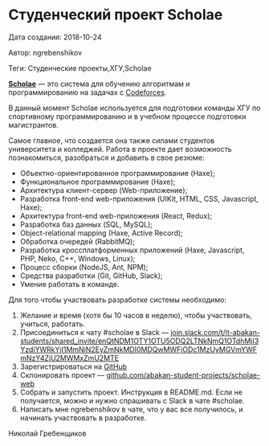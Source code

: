 # Студенческий проект Scholae

Дата создания: 2018-10-24

Автор: ngrebenshikov

Теги: Студенческие проекты,ХГУ,Scholae

**[Scholae](http://scholae.lambda-calculus.ru/)** — это система для обучению алгоритмам и программированию на задачах с [Codeforces](http://codeforces.com/).  
  
В данный момент Scholae используется для подготовки команды ХГУ по спортивному программированию и в учебном процессе подготовки магистрантов.    
  
Самое главное, что создается она также силами студентов университета и колледжей. Работа в проекте дает возможность познакомиться, разобраться и добавить в свое резюме:  
  

- Объектно-ориентированное программирование (Haxe);
- Функциональное программирование (Haxe);
- Архитектура клиент-сервер (Web-приложение);
- Разработка front-end web-приложения (UIKit, HTML, CSS, Javascript, Haxe);
- Архитектура front-end web-приложения (React, Redux);
- Разработка баз данных (SQL, MySQL);
- Object-relational mapping (Haxe, Active Record);
- Обработка очередей (RabbitMQ);
- Разработка кроссплатформенных приложений (Haxe, Javascript, PHP, Neko, C++, Windows, Linux);
- Процесс сборки (NodeJS, Ant, NPM);
- Средства разработки (Git, GitHub, Slack);
- Умение работать в команде.

  
Для того чтобы участвовать разработке системы необходимо:  
  

1. Желание и время (хотя бы 10 часов в неделю), чтобы участвовать, учиться, работать.
2. Присоединиться к чату #scholae в Slack — [join.slack.com/t/lt-abakan-students/shared\_invite/enQtNDM1OTY1OTU5ODQ2LTNkNmQ1OTdhMjI3YzdiYWRkYjI1MmNiN2EyZmNkMDI0MDQwMWFjODc1MzUyMGVmYWFmNzY4ZjU2MWMxZmU2MTE](https://join.slack.com/t/lt-abakan-students/shared_invite/enQtNDM1OTY1OTU5ODQ2LTNkNmQ1OTdhMjI3YzdiYWRkYjI1MmNiN2EyZmNkMDI0MDQwMWFjODc1MzUyMGVmYWFmNzY4ZjU2MWMxZmU2MTE)
3. Зарегистрироваться на [GitHub](https://github.com/)
4. Склонировать проект — [github.com/abakan-student-projects/scholae-web](https://github.com/abakan-student-projects/scholae-web)
5. Собрать и запустить проект. Инструкция в README.md. Если не получается, можно и нужно спрашивать с Slack в чате #scholae.
6. Написать мне ngrebenshikov в чате, что у вас все получилось, и начинать участвовать в разработке.

  
Николай Гребенщиков